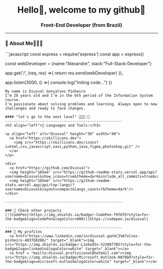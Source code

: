 <h1 align="center">Hello👋, welcome to my github🥽 </h1>
<h3 align="center">Front-End Developer (from Brazil)</h3>

------------------------------------------------------
<h3 align="left">👾 About Me👨🏻‍💻</h3>
```javascript
const express = require('express')
const app = express()

const webDeveloper = {name:"Alexandre", stack:"Full-Stack-Developer"}

app.get('/', (req, res) =>{
  return res.send(webDeveloper)
}),

app.listen(3000, () =>{
  console.log("Initing code...")
})

```
My name is Diusval Gonçalves Pinheiro
I'm 20 years old and I'm in the 6th period of the Information System course.
I'm passionate about solving problems and learning. Always open to new challenges and ready to face changes.

#### "let's go to the next level" 👨🏻‍💻 🧠
------------------------------------------------------
<h3 align="left">🧩 Languages and Tools:</h3>

<p align="left" alt="Diusval" height="30" width="40">
  <a href="https://skillicons.dev">
    <img src="https://skillicons.dev/icons?i=html,css,javascript,sass,python,java,figma,photoshop,git" />
  </a>
</p>

<div>
  <a href="https://github.com/Diusval">
  <img height="165em" src="https://github-readme-stats.vercel.app/api?username=Diusval&show_icons=true&theme=dark&include_all_commits=true&count_private=true"/>
  <img height="165em" src="https://github-readme-stats.vercel.app/api/top-langs/?username=Diusval&layout=compact&langs_count=7&theme=dark"/>
</div>
  
------------------------------------------------------
  
### 🔬 Check other projects
[![CodePen](https://img.shields.io/badge/-CodePen-f9f6f6?style=for-the-badge&logo=CodePen&logoColor=000)](https://codepen.io/diusval)
  
------------------------------------------------------
### 🔭 My profiles
  <a href="https://www.linkedin.com/in/diusval-gon%C3%A7alves-pinheiro-4837b0206/" target="_blank"><img src="https://img.shields.io/badge/-LinkedIn-%230077B5?style=for-the-badge&logo=linkedin&logoColor=white" target="_blank"></a> 
  <a href = "mailto:diusval.profissional@hotmail.com"><img src="https://img.shields.io/badge/Microsoft_Outlook-0078D4?style=for-the-badge&logo=microsoft-outlook&logoColor=white" target="_blank"></a>
